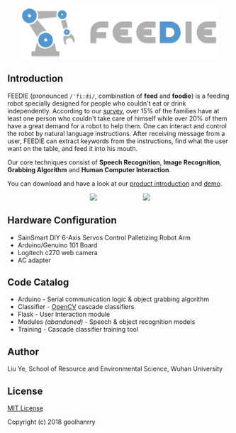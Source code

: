 <p align="center">
  <img width="450" src="Supporting%20files/logo-color.png" />
</p>

## Introduction

FEEDIE (pronounced `/ˈfi:di/`, combination of **feed** and **foodie**) is a feeding robot specially designed for people who couldn't eat or drink independently. According to our [survey](https://github.com/goolhanrry/Feeding-Robot-Demo/blob/master/Supporting%20files/DataAnalysis.pptx?raw=true), over 15% of the families have at least one person who couldn't take care of himself while over 20% of them have a great demand for a robot to help them. One can interact and control the robot by natural language instructions. After receiving message from a user, FEEDIE can extract keywords from the instructions, find what the user want on the table, and feed it into his mouth.

Our core techniques consist of **Speech Recognition**, **Image Recognition**, **Grabbing Algorithm** and **Human Computer Interaction**.

You can download and have a look at our [product introduction](https://github.com/goolhanrry/Feeding-Robot-Demo/blob/master/Supporting%20files/Product%20Introducton%20v3.pptx?raw=true) and [demo](https://github.com/goolhanrry/Feeding-Robot-Demo/blob/master/Supporting%20files/Demo.mov?raw=true).

<p align="center">
  <img width="300px" src="Supporting%20files/preview.gif" hspace="50px" />
  <img width="247px" src="Supporting%20files/UI.gif" hspace="50px" />
</p>

## Hardware Configuration

* SainSmart DIY 6-Axis Servos Control Palletizing Robot Arm
* Arduino/Genuino 101 Board
* Logitech c270 web camera
* AC adapter

## Code Catalog

* Arduino - Serial communication logic & object grabbing algorithm
* Classifier - [OpenCV](https://opencv.org/) cascade classifiers
* Flask - User Interaction module
* Modules *(abandoned)* - Speech & object recognition models
* Training - Cascade classifier training tool

## Author

Liu Ye, School of Resource and Environmental Science, Wuhan University

## License

[MIT License](LICENSE)

Copyright (c) 2018 goolhanrry
